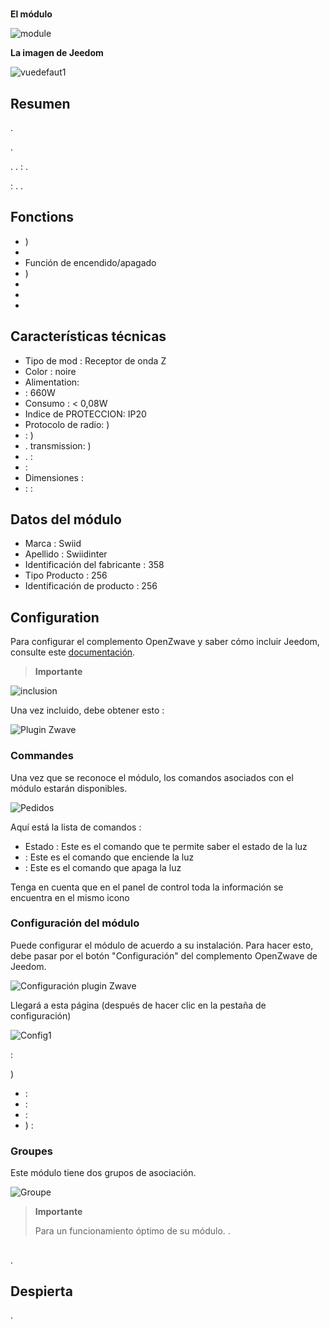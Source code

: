 # 

**El módulo**

![module](images/swiid.inter/module.jpg)

**La imagen de Jeedom**

![vuedefaut1](images/swiid.inter/vuedefaut1.jpg)

## Resumen

.

.

. .  : .

 : . .

## Fonctions

-   )
-   
-   Función de encendido/apagado
-   )
-   
-   
-   

## Características técnicas

-   Tipo de mod : Receptor de onda Z
-   Color : noire
-   Alimentation: 
-    : 660W
-   Consumo : &lt; 0,08W
-   Indice de PROTECCION: IP20
-   Protocolo de radio: )
-    : )
-   . transmission: )
-   .  : 
-    : 
-   Dimensiones : 
-    : :

## Datos del módulo

-   Marca : Swiid
-   Apellido : Swiidinter
-   Identificación del fabricante : 358
-   Tipo Producto : 256
-   Identificación de producto : 256

## Configuration

Para configurar el complemento OpenZwave y saber cómo incluir Jeedom, consulte este [documentación](https://doc.jeedom.com/es_ES/plugins/automation%20protocol/openzwave/).

> **Importante**
>
> 

![inclusion](images/swiid.inter/inclusion.jpg)

Una vez incluido, debe obtener esto :

![Plugin Zwave](images/swiid.inter/information.jpg)

### Commandes

Una vez que se reconoce el módulo, los comandos asociados con el módulo estarán disponibles.

![Pedidos](images/swiid.inter/commandes.jpg)

Aquí está la lista de comandos :

-   Estado : Este es el comando que te permite saber el estado de la luz
-    : Este es el comando que enciende la luz
-    : Este es el comando que apaga la luz

Tenga en cuenta que en el panel de control toda la información se encuentra en el mismo icono

### Configuración del módulo

Puede configurar el módulo de acuerdo a su instalación. Para hacer esto, debe pasar por el botón "Configuración" del complemento OpenZwave de Jeedom.

![Configuración plugin Zwave](images/plugin/bouton_configuration.jpg)

Llegará a esta página (después de hacer clic en la pestaña de configuración)

![Config1](images/swiid.inter/config1.jpg)

 :

)

-    : 
-    : 
-    : 
-   ) : 

### Groupes

Este módulo tiene dos grupos de asociación.

![Groupe](images/swiid.inter/groupe.jpg)

> **Importante**
>
> Para un funcionamiento óptimo de su módulo. .

## 

.

## Despierta

.
